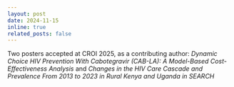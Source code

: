```yaml
---
layout: post
date: 2024-11-15
inline: true
related_posts: false
---
```


Two posters accepted at CROI 2025, as a contributing author: <i>Dynamic Choice HIV Prevention With Cabotegravir (CAB-LA): A Model-Based Cost-Effectiveness Analysis</i> and <i>Changes in the HIV Care Cascade and Prevalence From 2013 to 2023 in Rural Kenya and Uganda in SEARCH</i>